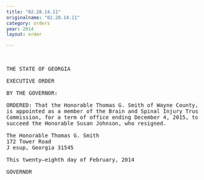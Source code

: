 ```yaml
---
title: "02.28.14.11"
originalname: "02.28.14.11"
category: orders
year: 2014
layout: order

---
```

<pre>
 

THE STATE OF GEORGIA

EXECUTIVE ORDER

BY THE GOVERNOR:

ORDERED: That the Honorable Thomas G. Smith of Wayne County, Georgia,
is appointed as a member of the Brain and Spinal Injury Trust Fund
Commission, for a term of office ending December 4, 2015, to
succeed the Honorable Susan Johnson, who resigned.

The Honorable Thomas G. Smith
172 Tower Road
J esup, Georgia 31545

This twenty—eighth day of February, 2014

GOVERNOR

</pre>
